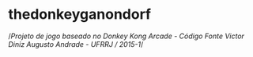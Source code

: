 # thedonkeyganondorf
/*Projeto de jogo baseado no Donkey Kong Arcade - Código Fonte
  Victor Diniz Augusto Andrade - UFRRJ / 2015-1*/
